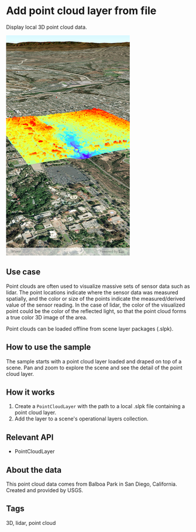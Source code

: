 # Add point cloud layer from file

Display local 3D point cloud data.

![Image of add point cloud layer from file](add_point_cloud_layer_from_file.png)

## Use case

Point clouds are often used to visualize massive sets of sensor data such as lidar. The point locations indicate where the sensor data was measured spatially, and the color or size of the points indicate the measured/derived value of the sensor reading. In the case of lidar, the color of the visualized point could be the color of the reflected light, so that the point cloud forms a true color 3D image of the area.

Point clouds can be loaded offline from scene layer packages (.slpk).

## How to use the sample

The sample starts with a point cloud layer loaded and draped on top of a scene. Pan and zoom to explore the scene and see the detail of the point cloud layer.

## How it works

1. Create a `PointCloudLayer` with the path to a local .slpk file containing a point cloud layer.
2. Add the layer to a scene's operational layers collection.

## Relevant API

* PointCloudLayer

## About the data

This point cloud data comes from Balboa Park in San Diego, California. Created and provided by USGS.

## Tags

3D, lidar, point cloud
